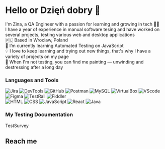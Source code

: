 # Hello or Dzięń dobry 👋

I'm Zina, a QA Engineer with a passion for learning and growing in tech 👩‍💻 \
I have a year of experience in manual software tesing and have worked on several projects, testing various web and desktop applications \
🇵🇱 Based in Wroclaw, Poland \
🌱 I’m currently learning Automated Testing on JavaScript \
💡 I love to keep learning and trying out new things, that's why I have a variety of projects on my page \
🎨 When I'm not testing, you can find me painting — unwinding and destressing after a long day

### Languages and Tools

![Jira](https://img.shields.io/badge/Jira-ededed?style=for-the-badge&logo=jira&logoColor=1B72ED)
![DevTools](https://img.shields.io/badge/DevTools-ededed?style=for-the-badge&logo=googlechrome&logoColor=0281F2)
![GitHub](https://img.shields.io/badge/GitHub-ededed?style=for-the-badge&logo=GitHub&logoColor=9656B0)
![Postman](https://img.shields.io/badge/Postman-ededed?style=for-the-badge&logo=Postman&logoColor=F76837)
![MySQL](https://img.shields.io/badge/MySQL-ededed?style=for-the-badge&logo=mysql&logoColor=017979)
![VirtualBox](https://img.shields.io/badge/VirtualBox-ededed?style=for-the-badge&logo=VirtualBox&logoColor=17365E)
![VScode](https://img.shields.io/badge/VScode-ededed?style=for-the-badge&logo=visualstudiocode&logoColor=0175C5)
![Figma](https://img.shields.io/badge/Figma-ededed?style=for-the-badge&logo=Figma&logoColor=F86E5F)
![TestRail](https://img.shields.io/badge/TestRail-ededed?style=for-the-badge&logo=testrail&logoColor=1B72ED)
![Fiddler](https://img.shields.io/badge/Fiddler-ededed?style=for-the-badge&logo=Fiddler&logoColor=1B72ED)\
![HTML](https://img.shields.io/badge/HTML-ededed?style=for-the-badge&logo=HTML5&logoColor=DC4A25)
![CSS](https://img.shields.io/badge/CSS-ededed?style=for-the-badge&logo=CSS3&logoColor=244BDD)
![JavaScript](https://img.shields.io/badge/JavaScript-ededed?style=for-the-badge&logo=JavaScript&logoColor=F7C327)
![React](https://img.shields.io/badge/React-ededed?style=for-the-badge&logo=React&logoColor=03D1F6)
![Java](https://img.shields.io/badge/Java-ededed?style=for-the-badge&logo=Java&logoColor=1B72ED)

### My Testing Documentation

TestSurvey

## Reach me

<!--
**aivirrne/aivirrne** is a ✨ _special_ ✨ repository because its `README.md` (this file) appears on your GitHub profile.

Here are some ideas to get you started:

- 🔭 I’m currently working on ...
- 🌱 I’m currently learning ...
- 👯 I’m looking to collaborate on ...
- 🤔 I’m looking for help with ...
- 💬 Ask me about ...
- 📫 How to reach me: ...
- 😄 Pronouns: ...
- ⚡ Fun fact: ...
-->
